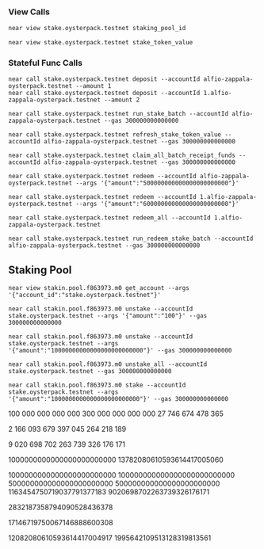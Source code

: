 ### View Calls
```bash
near view stake.oysterpack.testnet staking_pool_id

near view stake.oysterpack.testnet stake_token_value
```

### Stateful Func Calls
```shell
near call stake.oysterpack.testnet deposit --accountId alfio-zappala-oysterpack.testnet --amount 1
near call stake.oysterpack.testnet deposit --accountId 1.alfio-zappala-oysterpack.testnet --amount 2

near call stake.oysterpack.testnet run_stake_batch --accountId alfio-zappala-oysterpack.testnet --gas 300000000000000

near call stake.oysterpack.testnet refresh_stake_token_value --accountId alfio-zappala-oysterpack.testnet --gas 300000000000000

near call stake.oysterpack.testnet claim_all_batch_receipt_funds --accountId alfio-zappala-oysterpack.testnet --gas 300000000000000

near call stake.oysterpack.testnet redeem --accountId alfio-zappala-oysterpack.testnet --args '{"amount":"500000000000000000000000"}'

near call stake.oysterpack.testnet redeem --accountId 1.alfio-zappala-oysterpack.testnet --args '{"amount":"600000000000000000000000"}'

near call stake.oysterpack.testnet redeem_all --accountId 1.alfio-zappala-oysterpack.testnet

near call stake.oysterpack.testnet run_redeem_stake_batch --accountId alfio-zappala-oysterpack.testnet --gas 300000000000000

```

## Staking Pool
```shell
near view stakin.pool.f863973.m0 get_account --args '{"account_id":"stake.oysterpack.testnet"}'

near call stakin.pool.f863973.m0 unstake --accountId stake.oysterpack.testnet --args '{"amount":"100"}' --gas 300000000000000

near call stakin.pool.f863973.m0 unstake --accountId stake.oysterpack.testnet --args '{"amount":"10000000000000000000000000"}' --gas 300000000000000

near call stakin.pool.f863973.m0 unstake_all --accountId stake.oysterpack.testnet --gas 300000000000000

near call stakin.pool.f863973.m0 stake --accountId stake.oysterpack.testnet --args '{"amount":"1000000000000000000000000"}' --gas 300000000000000
```

100 000 000 000 000
300 000 000 000 000
27 746 674 478 365

2 166 093 679 397 045 264 218 189

9 020 698 702 263 739 326 176 171

1000000000000000000000000
13782080610593614417005060

1000000000000000000000000
100000000000000000000000000
500000000000000000000000
500000000000000000000000
1163454750719037791377183
9020698702263739326176171

2832187358794090528436378

17146719750067146888600308

12082080610593614417004917
1995642109513128319813561

